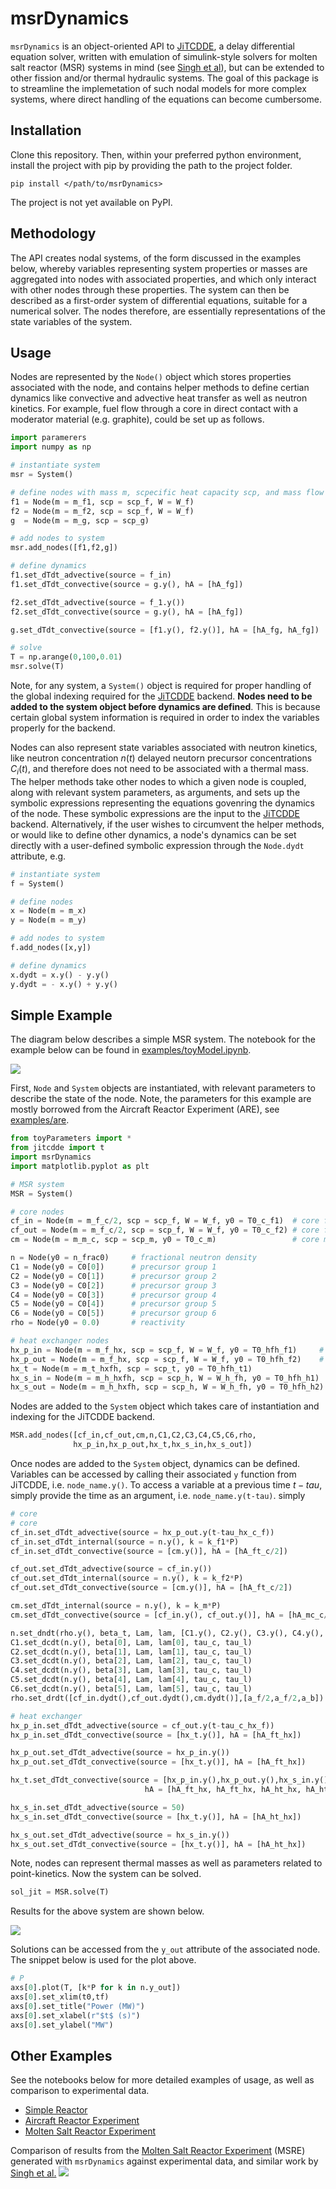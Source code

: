 # msrDynamics

`msrDynamics` is an object-oriented API to [JiTCDDE](https://github.com/neurophysik/jitcdde), 
a delay differential equation solver, written with emulation of simulink-style solvers for
molten salt reactor (MSR) systems in mind (see [Singh et al](https://www.sciencedirect.com/science/article/pii/S030645491730381X)),
but can be extended to other fission and/or thermal hydraulic systems. The goal of this package is to streamline the implemetation of such nodal models for more complex systems, where direct handling of the equations can become cumbersome. 

## Installation

Clone this repository. Then, within your preferred python environment, install the project with pip by providing the path to the project folder. 
```
pip install </path/to/msrDynamics>
```
The project is not yet available on PyPI. 

## Methodology 

The API creates nodal systems, of the form discussed in the examples below, whereby variables representing system properties or masses are aggregated into nodes with associated properties, and which only interact with other nodes through these properties. The system can then be described as a first-order system of differential equations, suitable for a numerical solver. The nodes therefore, are essentially representations of the state variables of the system. 

## Usage

Nodes are represented by the `Node()` object which stores properties associated with the node, and contains helper methods to define certian dynamics like convective and advective heat transfer as well as neutron kinetics. For example, fuel flow through a core in direct contact with a moderator material (e.g. graphite), could be set up as follows. 

```python
import paramerers
import numpy as np

# instantiate system 
msr = System()

# define nodes with mass m, scpecific heat capacity scp, and mass flow W
f1 = Node(m = m_f1, scp = scp_f, W = W_f)
f2 = Node(m = m_f2, scp = scp_f, W = W_f)
g  = Node(m = m_g, scp = scp_g)

# add nodes to system 
msr.add_nodes([f1,f2,g])

# define dynamics 
f1.set_dTdt_advective(source = f_in)
f1.set_dTdt_convective(source = g.y(), hA = [hA_fg])

f2.set_dTdt_advective(source = f_1.y())
f2.set_dTdt_convective(source = g.y(), hA = [hA_fg])

g.set_dTdt_convective(source = [f1.y(), f2.y()], hA = [hA_fg, hA_fg])

# solve 
T = np.arange(0,100,0.01)
msr.solve(T)
```

Note, for any system, a `System()` object is required for proper handling of the global indexing required for the [JiTCDDE](https://github.com/neurophysik/jitcdde) backend. **Nodes need to be added to the system object before dynamics are defined**. This is because certain global system information is required in order to index the variables properly for the backend. 

Nodes can also represent state variables associated with neutron kinetics, like neutron concentration $n(t)$ delayed neutorn precursor concentrations $C_i(t)$, and therefore does not need to be associated with a thermal mass. The helper methods take other nodes to which a given node is coupled, along with relevant system parameters, as arguments, and sets up the symbolic expressions representing the equations govenring the dynamics of the node. These symbolic expressions are the input to the [JiTCDDE](https://github.com/neurophysik/jitcdde) backend. Alternatively, if the user wishes to circumvent the helper methods, or would like to define other dynamics, a node's dynamics can be set directly with a user-defined symbolic expression through the `Node.dydt` attribute, e.g.

```python
# instantiate system 
f = System()

# define nodes
x = Node(m = m_x)
y = Node(m = m_y)

# add nodes to system
f.add_nodes([x,y])

# define dynamics 
x.dydt = x.y() - y.y()
y.dydt = - x.y() + y.y() 
```

## Simple Example

The diagram below describes a simple MSR system. The notebook for the example below can be found in 
[examples/toyModel.ipynb](./examples/toyModel.ipynb).

![](figures/toyModel.drawio.png)

First, `Node` and `System` objects are instantiated, with relevant parameters to describe the state of the node. Note, the parameters for this example are mostly borrowed from the Aircraft Reactor Experiment (ARE), see [examples/are](./examples/are).

```python
from toyParameters import *
from jitcdde import t
import msrDynamics
import matplotlib.pyplot as plt

# MSR system        
MSR = System()

# core nodes
cf_in = Node(m = m_f_c/2, scp = scp_f, W = W_f, y0 = T0_c_f1)  # core fuel inlet
cf_out = Node(m = m_f_c/2, scp = scp_f, W = W_f, y0 = T0_c_f2) # core fuel outlet
cm = Node(m = m_m_c, scp = scp_m, y0 = T0_c_m)                 # core moderator

n = Node(y0 = n_frac0)     # fractional neutron density
C1 = Node(y0 = C0[0])      # precursor group 1
C2 = Node(y0 = C0[1])      # precursor group 2
C3 = Node(y0 = C0[2])      # precursor group 3
C4 = Node(y0 = C0[3])      # precursor group 4
C5 = Node(y0 = C0[4])      # precursor group 5
C6 = Node(y0 = C0[5])      # precursor group 6
rho = Node(y0 = 0.0)       # reactivity

# heat exchanger nodes 
hx_p_in = Node(m = m_f_hx, scp = scp_f, W = W_f, y0 = T0_hfh_f1)     # hx primary circuit inlet
hx_p_out = Node(m = m_f_hx, scp = scp_f, W = W_f, y0 = T0_hfh_f2)    # hx primary circuit outlet
hx_t = Node(m = m_t_hxfh, scp = scp_t, y0 = T0_hfh_t1)                   # hx tubes
hx_s_in = Node(m = m_h_hxfh, scp = scp_h, W = W_h_fh, y0 = T0_hfh_h1)  # hx secondary circuit inlet
hx_s_out = Node(m = m_h_hxfh, scp = scp_h, W = W_h_fh, y0 = T0_hfh_h2) # hx secondary circuit outlet
```

Nodes are added to the `System` object which takes care of instantiation and indexing for the 
JiTCDDE backend. 

```python
MSR.add_nodes([cf_in,cf_out,cm,n,C1,C2,C3,C4,C5,C6,rho,
              hx_p_in,hx_p_out,hx_t,hx_s_in,hx_s_out])
```

Once nodes are added to the `System` object, dynamics can be defined. Variables can be accessed
by calling their associated `y` function from JiTCDDE, i.e. `node_name.y()`. To access a variable at a previous time $t-tau$, simply provide the time as an argument, i.e. `node_name.y(t-tau)`. 
simply 

```python
# core
# core
cf_in.set_dTdt_advective(source = hx_p_out.y(t-tau_hx_c_f)) 
cf_in.set_dTdt_internal(source = n.y(), k = k_f1*P)
cf_in.set_dTdt_convective(source = [cm.y()], hA = [hA_ft_c/2])

cf_out.set_dTdt_advective(source = cf_in.y()) 
cf_out.set_dTdt_internal(source = n.y(), k = k_f2*P)
cf_out.set_dTdt_convective(source = [cm.y()], hA = [hA_ft_c/2])

cm.set_dTdt_internal(source = n.y(), k = k_m*P)
cm.set_dTdt_convective(source = [cf_in.y(), cf_out.y()], hA = [hA_mc_c/2]*2)

n.set_dndt(rho.y(), beta_t, Lam, lam, [C1.y(), C2.y(), C3.y(), C4.y(), C5.y(), C6.y()])
C1.set_dcdt(n.y(), beta[0], Lam, lam[0], tau_c, tau_l)
C2.set_dcdt(n.y(), beta[1], Lam, lam[1], tau_c, tau_l)
C3.set_dcdt(n.y(), beta[2], Lam, lam[2], tau_c, tau_l)
C4.set_dcdt(n.y(), beta[3], Lam, lam[3], tau_c, tau_l)
C5.set_dcdt(n.y(), beta[4], Lam, lam[4], tau_c, tau_l)
C6.set_dcdt(n.y(), beta[5], Lam, lam[5], tau_c, tau_l)
rho.set_drdt([cf_in.dydt(),cf_out.dydt(),cm.dydt()],[a_f/2,a_f/2,a_b])

# heat exchanger
hx_p_in.set_dTdt_advective(source = cf_out.y(t-tau_c_hx_f))
hx_p_in.set_dTdt_convective(source = [hx_t.y()], hA = [hA_ft_hx])

hx_p_out.set_dTdt_advective(source = hx_p_in.y())
hx_p_out.set_dTdt_convective(source = [hx_t.y()], hA = [hA_ft_hx])

hx_t.set_dTdt_convective(source = [hx_p_in.y(),hx_p_out.y(),hx_s_in.y(),hx_s_out.y()],
                              hA = [hA_ft_hx, hA_ft_hx, hA_ht_hx, hA_ht_hx])

hx_s_in.set_dTdt_advective(source = 50)
hx_s_in.set_dTdt_convective(source = [hx_t.y()], hA = [hA_ht_hx])

hx_s_out.set_dTdt_advective(source = hx_s_in.y())
hx_s_out.set_dTdt_convective(source = [hx_t.y()], hA = [hA_ht_hx])
```

Note, nodes can represent thermal masses as well as parameters related to point-kinetics. Now the system can be solved. 

```python
sol_jit = MSR.solve(T)
```

Results for the above system are shown below. 

![](figures/toyPlot.png)

Solutions can be accessed from the `y_out` attribute of the associated node. The snippet below is used for the plot above. 

```python
# P
axs[0].plot(T, [k*P for k in n.y_out])
axs[0].set_xlim(t0,tf)
axs[0].set_title("Power (MW)")
axs[0].set_xlabel(r"$t$ (s)")
axs[0].set_ylabel("MW")
```

## Other Examples

See the notebooks below for more detailed examples of usage, as well as comparison to experimental data.

- [Simple Reactor](./examples/toy_reactor)
- [Aircraft Reactor Experiment](./examples/are)
- [Molten Salt Reactor Experiment](./examples/msre)

Comparison of results from the [Molten Salt Reactor Experiment](https://en.wikipedia.org/wiki/Molten-Salt_Reactor_Experiment) (MSRE) generated with `msrDynamics` against experimental data, and similar work by [Singh et al.](https://doi.org/10.1016/j.anucene.2017.10.047)
 ![](figures/step_insertion_5MW.png) 
